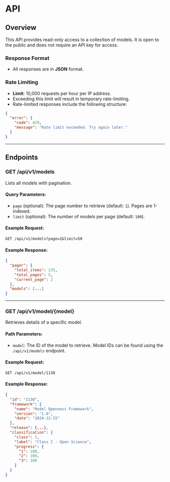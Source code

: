 # API

## Overview

This API provides read-only access to a collection of models. It is open to the public and does not require an API key for access.

### Response Format

- All responses are in **JSON** format.

### Rate Limiting

- **Limit**: 10,000 requests per hour per IP address.
- Exceeding this limit will result in temporary rate-limiting.
- Rate-limited responses include the following structure:
```json
{
  "error": {
    "code": 429,
    "message": "Rate limit exceeded. Try again later."
  }
}
```

---

## Endpoints

### **GET /api/v1/models**

Lists all models with pagination.

#### Query Parameters:
- `page` (optional): The page number to retrieve (default: `1`). Pages are 1-indexed.
- `limit` (optional): The number of models per page (default: `100`).

#### Example Request:
```http
GET /api/v1/models?page=2&limit=50
```

#### Example Response:
```json
{
  "pager": {
    "total_items": 235,
    "total_pages": 5,
    "current_page": 2
  },
  "models": [...]
}
```

---

### **GET /api/v1/model/{model}**

Retrieves details of a specific model.

#### Path Parameters:
- `model`: The ID of the model to retrieve. Model IDs can be found using the `/api/v1/models` endpoint.

#### Example Request:
```http
GET /api/v1/model/1130
```

#### Example Response:
```json
{
  "id": "1130",
  "framework": {
    "name": "Model Openness Framework",
    "version": "1.0",
    "date": "2024-12-15"
  },
  "release": {...},
  "classification": {
    "class": 1,
    "label": "Class I - Open Science",
    "progress": {
      "1": 100,
      "2": 100,
      "3": 100
    }
  }
}
```

